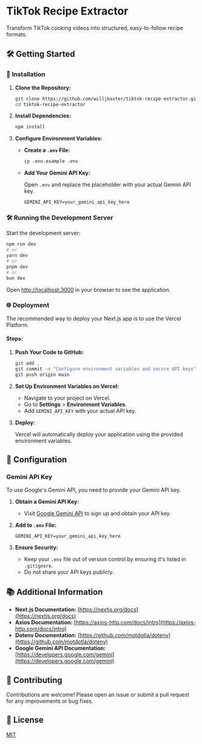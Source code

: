 # TikTok Recipe Extractor

Transform TikTok cooking videos into structured, easy-to-follow recipe formats.

## 🛠️ **Getting Started**

### 🚀 **Installation**

1. **Clone the Repository:**

   ```bash
   git clone https://github.com/willjbaxter/tiktok-recipe-extractor.git
   cd tiktok-recipe-extractor
   ```

2. **Install Dependencies:**

   ```bash
   npm install
   ```

3. **Configure Environment Variables:**

   - **Create a `.env` File:**

     ```bash
     cp .env.example .env
     ```

   - **Add Your Gemini API Key:**

     Open `.env` and replace the placeholder with your actual Gemini API key.

     ```env
     GEMINI_API_KEY=your_gemini_api_key_here
     ```

### 🛠️ **Running the Development Server**

Start the development server:

```bash
npm run dev
# or
yarn dev
# or
pnpm dev
# or
bun dev
```

Open [http://localhost:3000](http://localhost:3000) in your browser to see the application.

### 🌐 **Deployment**

The recommended way to deploy your Next.js app is to use the Vercel Platform.

#### **Steps:**

1. **Push Your Code to GitHub:**

   ```bash
   git add .
   git commit -m "Configure environment variables and secure API keys"
   git push origin main
   ```

2. **Set Up Environment Variables on Vercel:**

   - Navigate to your project on Vercel.
   - Go to **Settings** > **Environment Variables**.
   - Add `GEMINI_API_KEY` with your actual API key.

3. **Deploy:**

   Vercel will automatically deploy your application using the provided environment variables.

## 🔑 **Configuration**

### **Gemini API Key**

To use Google's Gemini API, you need to provide your Gemini API key.

1. **Obtain a Gemini API Key:**

   - Visit [Google Gemini API](https://developers.google.com/gemini) to sign up and obtain your API key.

2. **Add to `.env` File:**

   ```env
   GEMINI_API_KEY=your_gemini_api_key_here
   ```

3. **Ensure Security:**

   - Keep your `.env` file out of version control by ensuring it's listed in `.gitignore`.
   - Do not share your API keys publicly.

## 📚 **Additional Information**

- **Next.js Documentation:** [https://nextjs.org/docs](https://nextjs.org/docs)
- **Axios Documentation:** [https://axios-http.com/docs/intro](https://axios-http.com/docs/intro)
- **Dotenv Documentation:** [https://github.com/motdotla/dotenv](https://github.com/motdotla/dotenv)
- **Google Gemini API Documentation:** [https://developers.google.com/gemini](https://developers.google.com/gemini)

## 🤝 **Contributing**

Contributions are welcome! Please open an issue or submit a pull request for any improvements or bug fixes.

## 📄 **License**

[MIT](LICENSE)
